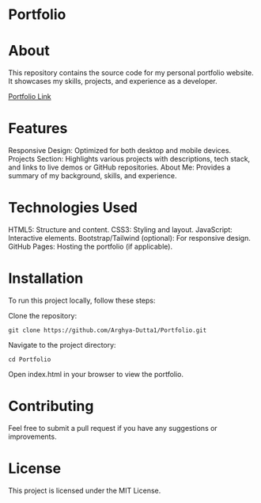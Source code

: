 # Portfolio
# About
This repository contains the source code for my personal portfolio website. It showcases my skills, projects, and experience as a developer.

[Portfolio Link](https://arghya-dutta1.github.io/Portfolio/)

# Features
Responsive Design: Optimized for both desktop and mobile devices.
Projects Section: Highlights various projects with descriptions, tech stack, and links to live demos or GitHub repositories.
About Me: Provides a summary of my background, skills, and experience.

# Technologies Used
HTML5: Structure and content.
CSS3: Styling and layout.
JavaScript: Interactive elements.
Bootstrap/Tailwind (optional): For responsive design.
GitHub Pages: Hosting the portfolio (if applicable).

# Installation
To run this project locally, follow these steps:

Clone the repository:

```console
git clone https://github.com/Arghya-Dutta1/Portfolio.git
```

Navigate to the project directory:

```console
cd Portfolio
```

Open index.html in your browser to view the portfolio.

# Contributing
Feel free to submit a pull request if you have any suggestions or improvements.

# License
This project is licensed under the MIT License.
